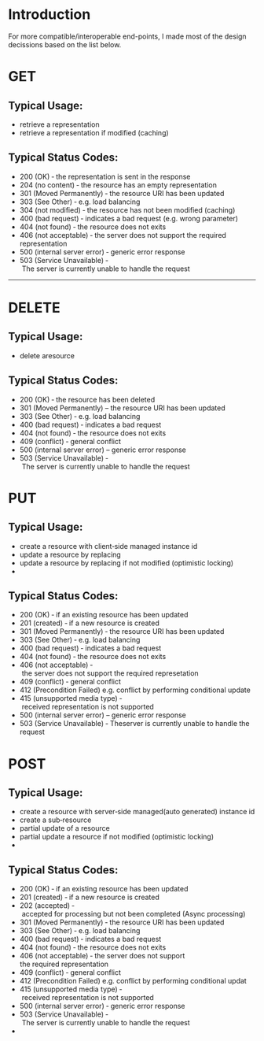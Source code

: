 # Introduction #

For more compatible/interoperable end-points, I made most of the design decissions based on the list below.



# GET #
## Typical Usage: ##
  * retrieve a representation
  * retrieve a representation if modified (caching)

## Typical Status Codes: ##
  * 200 (OK) ‐ the representation is sent in the response
  * 204 (no content) ‐ the resource has an empty representation
  * 301 (Moved Permanently) ‐ the resource URI has been updated
  * 303 (See Other) ‐ e.g. load balancing
  * 304 (not modified) ‐ the resource has not been modified (caching)
  * 400 (bad request) ‐ indicates a bad request (e.g. wrong parameter)
  * 404 (not found) ‐ the resource does not exits
  * 406 (not acceptable) ‐ the server does not support the required  representation
  * 500 (internal server error) ‐ generic error response
  * 503 (Service Unavailable) ‐ The server is currently unable to handle the request

---

# DELETE #
## Typical Usage: ##
  * delete aresource

## Typical Status Codes: ##
  * 200 (OK) ‐ the resource has been deleted
  * 301 (Moved Permanently) – the resource URI has been updated
  * 303 (See Other) ‐ e.g. load balancing
  * 400 (bad request) ‐ indicates a bad request
  * 404 (not found) ‐ the resource does not exits
  * 409 (conflict) ‐ general conflict
  * 500 (internal server error) – generic error response
  * 503 (Service Unavailable) ‐ The server is currently unable to handle the request


# PUT #
## Typical Usage: ##
  * create a resource with client‐side managed instance id
  * update a resource by replacing
  * update a resource by replacing if not modified (optimistic locking)
  * 

## Typical Status Codes: ##
  * 200 (OK) ‐ if an existing resource has been updated
  * 201 (created) ‐ if a new resource is created
  * 301 (Moved Permanently) ‐ the resource URI has been updated
  * 303 (See Other) ‐ e.g. load balancing
  * 400 (bad request) ‐ indicates a bad request
  * 404 (not found) ‐ the resource does not exits
  * 406 (not acceptable) ‐ the server does not support the required represetation
  * 409 (conflict) ‐ general conflict
  * 412 (Precondition Failed) e.g. conflict by performing conditional update
  * 415 (unsupported media type) ‐ received representation is not supported
  * 500 (internal server error) – generic error response
  * 503 (Service Unavailable) ‐ Theserver is currently unable to handle the request


# POST #
## Typical Usage: ##
  * create a resource with server‐side managed(auto generated) instance id
  * create a sub‐resource
  * partial update of a resource
  * partial update a resource if not modified (optimistic locking)
  * 

## Typical Status Codes: ##
  * 200 (OK) ‐ if an existing resource has been updated
  * 201 (created) ‐ if a new resource is created
  * 202 (accepted) ‐ accepted for processing but not been completed (Async processing)
  * 301 (Moved Permanently) ‐ the resource URI has been updated
  * 303 (See Other) ‐ e.g. load balancing
  * 400 (bad request) ‐ indicates a bad request
  * 404 (not found) ‐ the resource does not exits
  * 406 (not acceptable) ‐ the server does not support the required representation
  * 409 (conflict) ‐ general conflict
  * 412 (Precondition Failed) e.g. conflict by performing conditional updat
  * 415 (unsupported media type) ‐ received representation is not supported
  * 500 (internal server error) ‐ generic error response
  * 503 (Service Unavailable) ‐ The server is currently unable to handle the request
  * 